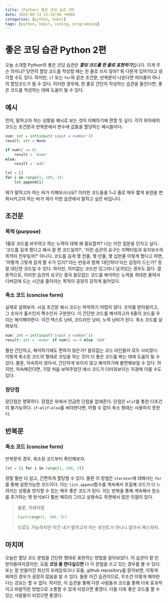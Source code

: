 ```yaml
---
title: (Python) 좋은 코딩 습관 2편
date: 2024-08-13 15:10:00 +0900
categories: [python, habit]
tags: [python, habit, coding, programming]
---
```


# 좋은 코딩 습관 Python 2편

오늘 소개할 Python의 좋은 코딩 습관은 ***할당 코드를 한 줄로 표현하기***입니다. 이게 무슨 의미냐? 당연히 할당 코드를 작성할 때는 한 줄로 쓰지 않아? 뭐 다른게 있어?라고 생각할 수도 있다. 하지만, `if` 또는 `for`와 같은 조건문, 반복문이 나온다면 여러줄이 하나의 할당코드가 될 수 있다. 이러한 경우에, 한 줄로 간단히 작성하는 습관을 들인다면, 좋은 코드를 작성하는 데에 도움이 될 수 있다.

## 예시

먼저, 말하고자 하는 상황을 예시로 보는 것이 이해하기에 편할 듯 싶다. 각각 위아래의 코드는 조건문과 반복문에서 변수에 값들을 할당하는 예시들이다.

```python
num: int = int(input('input a number'))
result: str = None

if num%2 == 0:
    result = 'even'
else:
    result = 'odd'
```

```python
lst = []
for i in range(1, 100, 3):
    lst.append(i)
```

제가 말하고자 하는 바가 이해되시나요? 이러한 코드들을 1~2 줄로 매우 짧게 표현을 변화시키고자 하는 바가 제가 이번 습관에서 말하고 싶은 바입니다.


## 조건문

### 목적 (purpose)

1줄로 코드를 바꾸려고 하는 노력이 대체 왜 필요할까? 나는 이런 질문을 던지고 싶다. '코드를 길게 짰다고 해서 잘 짠 코드일까?', '이런 습관의 요구는 리팩터링과 유지보수의 목적이 전부일까?' 아니다. 코드를 길게 몇 천줄, 몇 만줄, 몇 십만줄 이렇게 짰다고 하면, '어떻게 그렇게 길게 짤 수가 있지?'라는 반응과 함께 '대단하다'라는 감정이 드는가? 정말 대단한 코드일 수 있다. 하지만, 의미없는 코드만 덩그러니 남겨있는 경우도 많다. 결론적으로, 이러한 습관의 요구는 결국 쓸모없는 코드를 해석하는 노력을 최대한 줄여서 디버깅에 드는 시간을 줄이자는 목적이 굉장히 강하게 들어있다. 

### 축소 코드 (concise form)

실제로 살펴보자. 사실 조건문 예시 코드는 파악하기 어렵지 않다. 숫자를 받아들이고, 그 숫자가 홀수인지 짝수인지 구분한다. 이 간단한 코드를 해석하고자 6줄의 코드를 우리는 해석해야한다. 이건 텍스트 낭비, 코드라인 낭비, 노력 낭비가 된다. 축소 코드를 살펴보자.

```python
num: int = int(input('input a number'))
result: str = 'even' if num%2 == 0 else 'odd'
```

훨씬 간단하고, 해석하기에도 편하지 않은가? 쓸모없는 코드 라인들이 모두 사라졌다. 이렇게 축소된 코드의 형태로 코딩을 하는 것이 더 좋은 코드를 짜는 데에 도움이 될 수 있다. 물론, 익숙하지 않아서, 간단하게 보이지 않고 해석하기에 불편해보일 수 있다. 하지만, 익숙해진다면, 가장 처음 보여주었던 예시 코드가 더러워보이는 지경에 이를 수도 있다.

### 장단점

장단점은 명확하다. 장점은 위에서 언급한 단점을 없애준다. 단점은 `elif`를 통한 다조건이 불가능하다. `if~elif~else`를 써야한다면, 어쩔 수 없이 축소 형태는 사용하지 못한다.

## 반복문

### 축소 코드 (concise form)

반복문의 경우, 축소된 코드부터 확인해보자.

```python
lst = [i for i in range(1, 100, 3)]
```
정말 훨씬 더 쉽고, 간편하게 할당할 수 있다. 물론 이 방법은 `iterator`에 대해서는 `for`를 통해 실현가능한 코드이다. 이는 `list.append`함수를 계속해서 호출해 코드가 더 느려지는 상황을 방지할 수 있는 매우 좋은 코드가 된다. 이는 반복을 통해 계속해서 원소를 추가하는 옛 방식보다 훨씬 메모리 그리고 실행속도 측면에서 많은 이점이 있다.


> 물론, 아래처럼
> ```python
> list(range(1, 100, 3))
> ```
> 으로도 가능하지만 이건 내가 말하고자 하는 포인트가 아니니 알아서 패스하자.


## 마치며

오늘은 할당 코드 문법을 간단한 형태로 표현하는 방법을 알아보았다. 이 습관이 잘 안 받아들여지겠지만, 요즘 **코딩 좀 한다싶으면** 다 이 문법을 쓰고 있는 경우를 볼 수 있다. 또는 잘 만들어진 최신의 프레임워크나 모듈, github repository를 뜯어보면, 이렇게 짜여진 경우가 굉장히 많음을 알 수 있다. 물론 이건 습관이므로, 무조건 이렇게 해야한다는 강요는 할 수 없다. 하지만, 이 습관을 통해 다른 사람들과 코드를 통해 더욱 효과적이고 바람직한 방법으로 소통할 수 있게 되었으면 좋겠다. 다들 더욱 좋은 코드를 짤 수 있는 사람들이 되었으면 좋겠다.